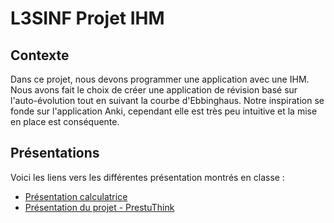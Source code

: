 # L3SINF Projet IHM

## Contexte
Dans ce projet, nous devons programmer une application avec une IHM.
Nous avons fait le choix de créer une application de révision basé sur l'auto-évolution tout en suivant la courbe d'Ebbinghaus.
Notre inspiration se fonde sur l'application Anki, cependant elle est très peu intuitive et la mise en place est conséquente.

## Présentations

Voici les liens vers les différentes présentation montrés en classe :
- [Présentation calculatrice](https://www.canva.com/design/DAF9VJuEL5o/JPFZOHsX63Q3BFm5MUjrTQ/edit?utm_content=DAF9VJuEL5o&utm_campaign=designshare&utm_medium=link2&utm_source=sharebutton)
- [Présentation du projet - PrestuThink](https://www.canva.com/design/DAF82SGmcXM/65wGmZXOP2SxXBZMBkTQQw/edit?utm_content=DAF82SGmcXM&utm_campaign=designshare&utm_medium=link2&utm_source=sharebutton)

